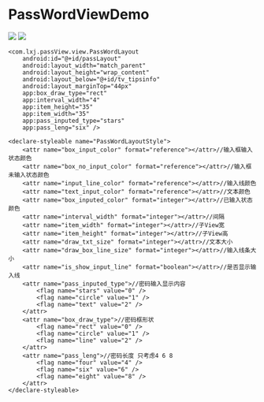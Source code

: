 # PassWordViewDemo

![](http://upload-images.jianshu.io/upload_images/2089169-662ba2bb6fd60a03.gif?imageMogr2/auto-orient/strip)
![](http://upload-images.jianshu.io/upload_images/2089169-5b2015e009a2a1c1.gif?imageMogr2/auto-orient/strip)

    <com.lxj.passView.view.PassWordLayout
        android:id="@+id/passLayout"
        android:layout_width="match_parent"
        android:layout_height="wrap_content"
        android:layout_below="@+id/tv_tipsinfo"
        android:layout_marginTop="44px"
        app:box_draw_type="rect"
        app:interval_width="4"
        app:item_height="35"
        app:item_width="35"
        app:pass_inputed_type="stars"
        app:pass_leng="six" />

    <declare-styleable name="PassWordLayoutStyle">
        <attr name="box_input_color" format="reference"></attr>//输入框输入状态颜色
        <attr name="box_no_input_color" format="reference"></attr>//输入框未输入状态颜色
        <attr name="input_line_color" format="reference"></attr>//输入线颜色
        <attr name="text_input_color" format="reference"></attr>//文本颜色
        <attr name="box_inputed_color" format="integer"></attr>//已输入状态颜色
        <attr name="interval_width" format="integer"></attr>//间隔
        <attr name="item_width" format="integer"></attr>//子View宽
        <attr name="item_height" format="integer"></attr>//子View高
        <attr name="draw_txt_size" format="integer"></attr>//文本大小
        <attr name="draw_box_line_size" format="integer"></attr>//输入线条大小
        <attr name="is_show_input_line" format="boolean"></attr>//是否显示输入线
        <attr name="pass_inputed_type">//密码输入显示内容
            <flag name="stars" value="0" />
            <flag name="circle" value="1" />
            <flag name="text" value="2" />
        </attr>
        <attr name="box_draw_type">//密码框形状
            <flag name="rect" value="0" />
            <flag name="circle" value="1" />
            <flag name="line" value="2" />
        </attr>
        <attr name="pass_leng">//密码长度 只考虑4 6 8
            <flag name="four" value="4" />
            <flag name="six" value="6" />
            <flag name="eight" value="8" />
        </attr>
    </declare-styleable>
